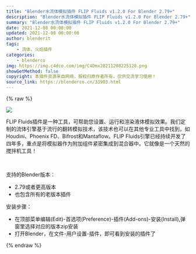 ```yaml
---
title: "Blender水流体模拟插件 FLIP Fluids v1.2.0 For Blender 2.79+"
description: "Blender水流体模拟插件 FLIP Fluids v1.2.0 For Blender 2.79+"
summary: "Blender水流体模拟插件 FLIP Fluids v1.2.0 For Blender 2.79+"
date: 2021-12-08 00:00:00
updated: 2021-12-08 00:00:00
author: blenderit
tags: 
    - 流体，火焰插件
categories:
    - blenderco
img: https://img.c4dco.com/img/C4Dmx20211208225128.png
showGetMethod: false
copyright: 本插件资源来自网络，版权归原作者所有，仅供交流学习使用！
source_link: https://blenderco.cn/33903.html
---
```


{% raw %}
<p><img class="aligncenter" src="https://img.c4dco.com/img/C4Dmx20211208225128.png"></p><p>FLIP Fluids插件是一种工具，可帮助您设置、运行和渲染液体模拟效果。我们定制的流体引擎基于流行的翻转模拟技术，该技术也可以在其他专业工具中找到，如Houdini、Phoenix FD、Bifrost和Mantaflow。FLIP Fluids引擎已经持续开发了四年多，重点是将模拟器作为附加组件紧密集成到混合器中。它就像是一个天然的搅拌机工具！</p><p> </p><p>支持的Blender版本：</p><ul>
<li>2.79或者更高版本</li>
<li>也包含所有的老版本插件</li>
</ul><p>安装步骤：</p><ul>
<li>在顶部菜单编辑(Edit)-首选项(Preference)-插件(Add-ons)-安装(Install),弹窗里选择对应的版本zip安装</li>
<li>打开Blender，在文件-用户设置-插件，即可看到安装的插件了</li>
</ul>
<div style="display: none">blenderco</div>
{% endraw %}